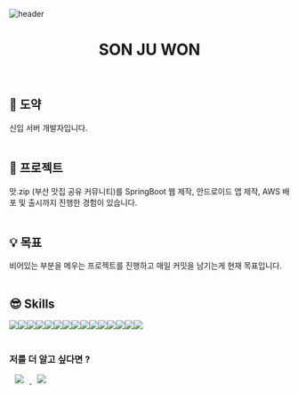 ![header](https://capsule-render.vercel.app/api?type=waving&color=6994CDEE&text=&animation=twinkling&height=80)

<div align="center">
  <h1>SON JU WON</h1>
</div>
<br>

## 🌱 도약 
<div style="display:flex; flex-direction:row;">
신입 서버 개발자입니다.
</div><br>

## 🌼 프로젝트 
<div style="display:flex; flex-direction:row;">
맛.zip (부산 맛집 공유 커뮤니티)를 SpringBoot 웹 제작, 안드로이드 앱 제작, AWS 배포 및 출시까지 진행한 경험이 있습니다.
</div><br>


## 💡 목표 
<div style="display:flex; flex-direction:row;">
비어있는 부분을 메우는 프로젝트를 진행하고 매일 커밋을 남기는게 현재 목표입니다.
</div><br>

## 😎 Skills
<div style="display:flex; flex-direction:row;">
    <img src="https://img.shields.io/badge/java-007396?style=for-the-badge&logo=java&logoColor=white"> 
    <img src="https://img.shields.io/badge/Spring Boot-6DB33F?style=for-the-badge&logo=spring boot&logoColor=white"> 
    <!--<img src="https://img.shields.io/badge/Gradle-02303A?style=for-the-badge&logo=gradle&logoColor=white"> -->
    <img src="https://img.shields.io/badge/oracle-F80000?style=for-the-badge&logo=oracle&logoColor=white"> 
    <img src="https://img.shields.io/badge/mysql-4479A1?style=for-the-badge&logo=mysql&logoColor=white"> 
    <img src="https://img.shields.io/badge/firebase-FFCA28?style=for-the-badge&logo=firebase&logoColor=white">
    <br>
    <img src="https://img.shields.io/badge/apache tomcat-F8DC75?style=for-the-badge&logo=apachetomcat&logoColor=black">
    <img src="https://img.shields.io/badge/Amazon AWS-232F3E?style=for-the-badge&logo=amazon aws&logoColor=white"> 
    <img src="https://img.shields.io/badge/Amazon EC2-FF9900?style=for-the-badge&logo=amazon ec2&logoColor=white"> 
    <br>
    <img src="https://img.shields.io/badge/html5-E34F26?style=flat-square&logo=html5&logoColor=white"> 
    <img src="https://img.shields.io/badge/css-1572B6?style=flat-square&logo=css3&logoColor=white"> 
    <img src="https://img.shields.io/badge/javascript-F7DF1E?style=flat-square&logo=javascript&logoColor=black"> 
    <img src="https://img.shields.io/badge/bootstrap-7952B3?style=flat-square&logo=bootstrap&logoColor=white">
    <br>
    <img src="https://img.shields.io/badge/Kotlin-7F52FF?style=flat-square&logo=kotlin&logoColor=white">
    <img src="https://img.shields.io/badge/Andoid Studio-3DDC84?style=flat-square&logo=android studio&logoColor=white">
    <img src="https://img.shields.io/badge/python-3776AB?style=flat-square&logo=python&logoColor=white"> 
    <br>
</div><br>
</div>

<h3>저를 더 알고 싶다면 ?</h3>
<a href="https://alert-hose-04f.notion.site/Son-Ju-Won-326fb03917dd4f48ad7c4247036aa5c4?pvs=4">
    <img src="http://img.shields.io/badge/포트폴리오-00D182?style=flat&logo=Emby&logoColor=white&link=https://velog.io/@987412563"
        style="height : auto; margin-left : 10px; margin-right : 10px;"/>
</a>
<a href="https://wndnjs1487@gmail.com">
    <img src="http://img.shields.io/badge/Gmail-EA4335?style=flat&logo=Gmail&logoColor=white&link=https://i987412563i@gmail.com"
        style="height : auto; margin-left : 10px; margin-right : 10px;"/>
</a>


<!-- ![Anurag's GitHub stats](https://github-readme-stats.vercel.app/api?username=jurwon&show_icons=true&theme=radical) -->

<!--
**jurwon/jurwon** is a ✨ _special_ ✨ repository because its `README.md` (this file) appears on your GitHub profile.

Here are some ideas to get you started:

- 🔭 I’m currently working on ...
- 🌱 I’m currently learning ...
- 👯 I’m looking to collaborate on ...
- 🤔 I’m looking for help with ...
- 💬 Ask me about ...
- 📫 How to reach me: ...
- 😄 Pronouns: ...
- ⚡ Fun fact: ...
-->
